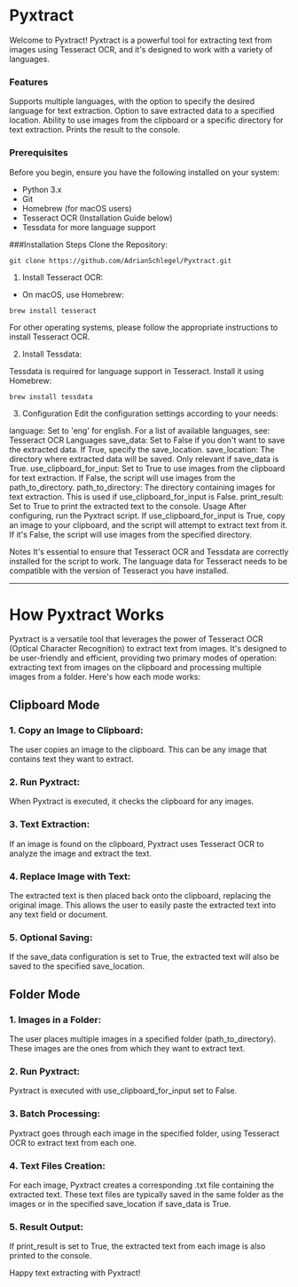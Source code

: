 # Pyxtract
Welcome to Pyxtract! Pyxtract is a powerful tool for extracting text from images using Tesseract OCR, and it's designed to work with a variety of languages.

### Features
Supports multiple languages, with the option to specify the desired language for text extraction.
Option to save extracted data to a specified location.
Ability to use images from the clipboard or a specific directory for text extraction.
Prints the result to the console.

### Prerequisites
Before you begin, ensure you have the following installed on your system:

- Python 3.x
- Git
- Homebrew (for macOS users)
- Tesseract OCR (Installation Guide below)
- Tessdata for more language support

###Installation Steps
Clone the Repository:

```git clone https://github.com/AdrianSchlegel/Pyxtract.git```

1. Install Tesseract OCR:

- On macOS, use Homebrew:

```brew install tesseract```

For other operating systems, please follow the appropriate instructions to install Tesseract OCR.

2. Install Tessdata:

Tessdata is required for language support in Tesseract. Install it using Homebrew:

```brew install tessdata```

3. Configuration
Edit the configuration settings according to your needs:

language: Set to 'eng' for english. For a list of available languages, see: Tesseract OCR Languages
save_data: Set to False if you don't want to save the extracted data. If True, specify the save_location.
save_location: The directory where extracted data will be saved. Only relevant if save_data is True.
use_clipboard_for_input: Set to True to use images from the clipboard for text extraction. If False, the script will use images from the path_to_directory.
path_to_directory: The directory containing images for text extraction. This is used if use_clipboard_for_input is False.
print_result: Set to True to print the extracted text to the console.
Usage
After configuring, run the Pyxtract script. If use_clipboard_for_input is True, copy an image to your clipboard, and the script will attempt to extract text from it. If it's False, the script will use images from the specified directory.

Notes
It's essential to ensure that Tesseract OCR and Tessdata are correctly installed for the script to work.
The language data for Tesseract needs to be compatible with the version of Tesseract you have installed.

______________________________________________________________________________________________________________

# How Pyxtract Works

Pyxtract is a versatile tool that leverages the power of Tesseract OCR (Optical Character Recognition) to extract text from images. It's designed to be user-friendly and efficient, providing two primary modes of operation: extracting text from images on the clipboard and processing multiple images from a folder. Here's how each mode works:

## Clipboard Mode

### 1. Copy an Image to Clipboard:
The user copies an image to the clipboard. This can be any image that contains text they want to extract.

### 2. Run Pyxtract:
When Pyxtract is executed, it checks the clipboard for any images.

### 3. Text Extraction:
If an image is found on the clipboard, Pyxtract uses Tesseract OCR to analyze the image and extract the text.

### 4. Replace Image with Text:
The extracted text is then placed back onto the clipboard, replacing the original image. This allows the user to easily paste the extracted text into any text field or document.

### 5. Optional Saving:
If the save_data configuration is set to True, the extracted text will also be saved to the specified save_location.


## Folder Mode

### 1. Images in a Folder:
The user places multiple images in a specified folder (path_to_directory). These images are the ones from which they want to extract text.

### 2. Run Pyxtract:
Pyxtract is executed with use_clipboard_for_input set to False.

### 3. Batch Processing:
Pyxtract goes through each image in the specified folder, using Tesseract OCR to extract text from each one.

### 4. Text Files Creation:
For each image, Pyxtract creates a corresponding .txt file containing the extracted text. These text files are typically saved in the same folder as the images or in the specified save_location if save_data is True.

### 5. Result Output:
If print_result is set to True, the extracted text from each image is also printed to the console.

Happy text extracting with Pyxtract!
